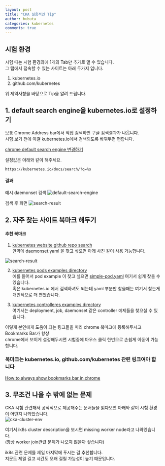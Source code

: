 ```yaml
---
layout: post
title: "CKA 실용적인 Tip"
author: bubuta
categories: kubernetes
comments: true
---
```


## 시험 환경

시험 때는 시험 환경외에 1개의 Tab만 추가로 열 수 있습니다.  
그 탭에서 접속할 수 있는 사이트는 아래 두가지 입니다.

1. kubernetes.io
2. github.com/kubernetes

위 제약사항을 바탕으로 Tip을 알려 드립니다.

## 1. default search engine을 kubernetes.io로 설정하기

보통 Chrome Address bar에서 직접 검색하면 구글 검색결과가 나옵니다.  
시험 보기 전에 이걸 kubernetes.io에서 검색되도록 바꿔두면 편합니다.

[chrome default search engine 변경하기](https://support.google.com/chrome/answer/95426?co=GENIE.Platform%3DDesktop&hl=ko)

설정값은 아래와 같이 해주세요.

```
https://kubernetes.io/docs/search/?q=%s
```

#### 결과

예시 daemonset 검색
![default-search-engine](/assets/k8s-tip/chrome-addressbar.png)

검색 후 화면
![search-result](/assets/k8s-tip/search-result.png)

## 2. 자주 찾는 사이트 북마크 해두기

#### 추천 북마크

1. [kubernetes website github repo search](https://github.com/kubernetes/website/find/master)  
   만약에 daemonset.yaml 을 찾고 싶으면 아래 사진 같이 사용 가능합니다.

![search-result](/assets/k8s-tip/github-search.png)

2. [kubernetes pods examples directory](https://github.com/kubernetes/website/tree/master/content/en/examples/pods)  
   예를 들어서 pod example 이 찾고 싶으면 [simple-pod.yaml](https://github.com/kubernetes/website/blob/master/content/en/examples/pods/simple-pod.yaml)
   여기서 쉽게 찾을 수 있습니다.  
   혹은 kubernetes.io 에서 검색하셔도 되는데 yaml 부분만 찾을때는 여기서 찾는게 개인적으로 더 편했습니다.

3. [kubernetes controlleres examples directory](https://github.com/kubernetes/website/tree/master/content/en/examples/controllers)  
   여기서는 deployment, job, daemonset 같은 controller 예제들을 찾으실 수 있습니다.

이렇게 본인에게 도움이 되는 링크들을 미리 chrome 북마크에 등록해두시고 Bookmarks Bar가 항상  
chrome에서 보이게 설정해두시면 시험중에 마우스 클릭 한번으로 손쉽게 이동이 가능합니다.

### 북마크는 kubernetes.io, github.com/kubernetes 관련 링크여야 합니다

[How to always show bookmarks bar in chrome](https://www.lifewire.com/how-to-always-show-the-google-chrome-bookmarks-bar-4103621)

## 3. 무조건 나올 수 밖에 없는 문제

CKA 시험 관련해서 공식적으로 제공해주는 문서들을 읽다보면 아래와 같이 시험 환경이 어떤지 나와있습니다.  
![cka-cluster-env](https://cdn-images-1.medium.com/max/1200/1*CInmVRg3xB-xXdYWQgJqIg.png)

여기서 ik8s cluster description을 보시면 missing worker node라고 나와있습니다.  
(항상 worker join관련 문제가 나오지 않을까 싶습니다)

ik8s 관련 문제를 제일 마지막에 푸시는 걸 추천합니다.  
지문도 제일 길고 시간도 오래 걸릴 가능성이 높기 때문입니다.
